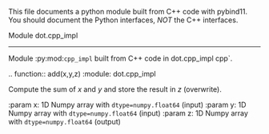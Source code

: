This file documents a python module built from C++ code with pybind11.
You should document the Python interfaces, *NOT* the C++ interfaces.

Module dot.cpp_impl
**************************

Module :py:mod:`cpp_impl` built from C++ code in dot.cpp_impl
cpp`.

.. function:: add(x,y,z)
   :module: dot.cpp_impl
   
   Compute the sum of *x* and *y* and store the result in *z* (overwrite).

   :param x: 1D Numpy array with ``dtype=numpy.float64`` (input)
   :param y: 1D Numpy array with ``dtype=numpy.float64`` (input)
   :param z: 1D Numpy array with ``dtype=numpy.float64`` (output)
   